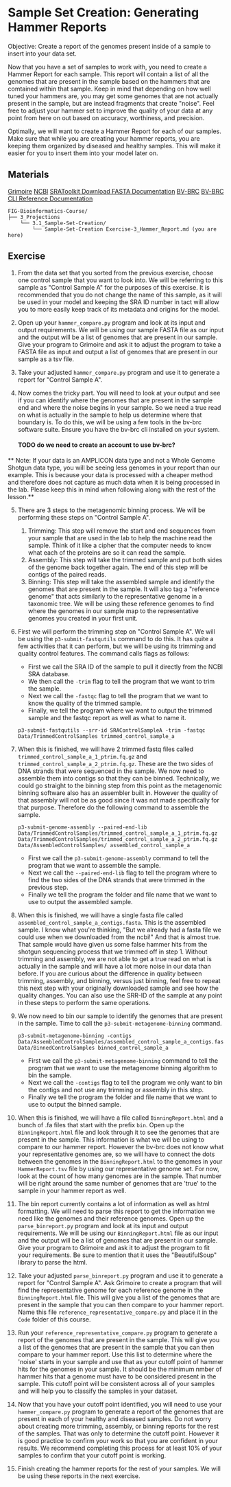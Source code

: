 # Sample Set Creation: Generating Hammer Reports

Objective: Create a report of the genomes present inside of a sample to insert into your data set. 

Now that you have a set of samples to work with, you need to create a Hammer Report for each sample. This report will contain a list of all the genomes that are present in the sample based on the hammers that are comtained within that sample. Keep in mind that depending on how well tuned your hammers are, you may get some genomes that are not actually present in the sample, but are instead fragments that create "noise". Feel free to adjust your hammer set to improve the quality of your data at any point from here on out based on accuracy, worthiness, and precision. 

Optimally, we will want to create a Hammer Report for each of our samples. Make sure that while you are creating your hammer reports, you are keeping them organized by diseased and healthy samples. This will make it easier for you to insert them into your model later on.

## Materials
[Grimoire](https://chat.openai.com/g/g-n7Rs0IK86-grimoire)
[NCBI](https://www.ncbi.nlm.nih.gov/)
[SRAToolkit Download FASTA Documentation](https://www.ncbi.nlm.nih.gov/books/NBK242621/)
[BV-BRC](https://bv-brc.org/)
[BV-BRC CLI Reference Documentation](https://www.bv-brc.org/docs/cli_tutorial/command_list/index.html)

```
FIG-Bioinformatics-Course/
├── 3_Projections
    └── 3.1_Sample-Set-Creation/
        └── Sample-Set-Creation Exercise-3_Hammer_Report.md (you are here)
```

## Exercise

1. From the data set that you sorted from the previous exercise, choose one control sample that you want to look into. We will be referring to this sample as "Control Sample A" for the purposes of this exercise. It is recommended that you do not change the name of this sample, as it will be used in your model and keeping the SRA ID number in tact will allow you to more easily keep track of its metadata and origins for the model.

2. Open up your `hammer_compare.py` program and look at its input and output requirements. We will be using our sample FASTA file as our input and the output will be a list of genomes that are present in our sample. Give your program to Grimoire and ask it to adjust the program to take a FASTA file as input and output a list of genomes that are present in our sample as a tsv file. 

3. Take your adjusted `hammer_compare.py` program and use it to generate a report for "Control Sample A". 

4. Now comes the tricky part. You will need to look at your output and see if you can identify where the genomes that are present in the sample end and where the noise begins in your sample. So we need a true read on what is actually in the sample to help us determine where that boundary is. To do this, we will be using a few tools in the bv-brc software suite. Ensure you have the bv-brc cli installed on your system. 

    #### TODO do we need to create an account to use bv-brc?

  ** Note: If your data is an AMPLICON data type and not a Whole Genome Shotgun data type, you will be seeing less genomes in your report than our example. This is because your data is processed with a cheaper method and therefore does not capture as much data when it is being processed in the lab. Please keep this in mind when following along with the rest of the lesson.**

5. There are 3 steps to the metagenomic binning process. We will be performing these steps on "Control Sample A".
    1. Trimming: This step will remove the start and end sequences from your sample that are used in the lab to help the machine read the sample. Think of it like a cipher that the computer needs to know what each of the proteins are so it can read the sample.
    2. Assembly: This step will take the trimmed sample and put both sides of the genome back together again. The end of this step will be contigs of the paired reads.
    3. Binning: This step will take the assembled sample and identify the genomes that are present in the sample. It will also tag a "reference genome" that acts similarly to the representative genome in a taxonomic tree. We will be using these reference genomes to find where the genomes in our sample map to the representative genomes you created in your first unit.

6. First we will perform the trimming step on "Control Sample A". We will be using the `p3-submit-fastqutils` command to do this. It has quite a few activities that it can perform, but we will be using its trimming and quality control features. The command calls flags as follows:
    - First we call the SRA ID of the sample to pull it directly from the NCBI SRA database.
    - We then call the `-trim` flag to tell the program that we want to trim the sample.
    - Next we call the `-fastqc` flag to tell the program that we want to know the quality of the trimmed sample.
    - Finally, we tell the program where we want to output the trimmed sample and the fastqc report as well as what to name it.

    ```
    p3-submit-fastqutils --srr-id SRAControlSampleA -trim -fastqc Data/TrimmedControlSamples trimmed_control_sample_a
    ```

7. When this is finished, we will have 2 trimmed fastq files called `trimmed_control_sample_a_1_ptrim.fq.gz` and `trimmed_control_sample_a_2_ptrim.fq.gz`. These are the two sides of DNA strands that were sequenced in the sample. We now need to assemble them into contigs so that they can be binned. Technically, we could go straight to the binning step from this point as the metagenomic binning software also has an assembler built in. However the quality of that assembly will not be as good since it was not made specifically for that purpose. Therefore do the following command to assemble the sample.

    ```
    p3-submit-genome-assembly --paired-end-lib Data/TrimmedControlSamples/trimmed_control_sample_a_1_ptrim.fq.gz Data/TrimmedControlSamples/trimmed_control_sample_a_2_ptrim.fq.gz Data/AssembledControlSamples/ assembled_control_sample_a
    ```
    - First we call the `p3-submit-genome-assembly` command to tell the program that we want to assemble the sample.
    - Next we call the `--paired-end-lib` flag to tell the program where to find the two sides of the DNA strands that were trimmed in the previous step.
    - Finally we tell the program the folder and file name that we want to use to output the assembled sample.

8. When this is finished, we will have a single fasta file called `assembled_control_sample_a_contigs.fasta`. This is the assembled sample. I know what you're thinking, "But we already had a fasta file we could use when we downloaded from the ncbi!" And that is almost true. That sample would have given us some false hammer hits from the shotgun sequencing process that we trimmed off in step 1. Without trimming and assembly, we are not able to get a true read on what is actually in the sample and will have a lot more noise in our data than before. If you are curious about the difference in quality between trimming, assembly, and binning, versus just binning, feel free to repeat this next step with your originally downloaded sample and see how the quality changes. You can also use the SRR-ID of the sample at any point in these steps to perform the same operations. 

9. We now need to bin our sample to identify the genomes that are present in the sample. Time to call the `p3-submit-metagenome-binning` command.

    ```
    p3-submit-metagenome-binning -contigs Data/AssembledControlSamples/assembled_control_sample_a_contigs.fasta Data/BinnedControlSamples binned_control_sample_a
    ```

    - First we call the `p3-submit-metagenome-binning` command to tell the program that we want to use the metagenome binning algorithm to bin the sample.
    - Next we call the `-contigs` flag to tell the program we only want to bin the contigs and not use any trimming or assembly in this step.
    - Finally we tell the program the folder and file name that we want to use to output the binned sample.

10. When this is finished, we will have a file called `BinningReport.html` and a bunch of .fa files that start with the prefix `bin`. Open up the `BinningReport.html` file and look through it to see the genomes that are present in the sample. This information is what we will be using to compare to our hammer report. However the bv-brc does not know what your representative genomes are, so we will have to connect the dots between the genomes in the `BinningReport.html` to the genomes in your `HammerReport.tsv` file by using our representative genome set. For now, look at the count of how many genomes are in the sample. That number will be right around the same number of genomes that are 'true' to the sample in your hammer report as well. 

11. The bin report currently contains a lot of information as well as html formatting. We will need to parse this report to get the information we need like the genomes and their reference genomes. Open up the `parse_binreport.py` program and look at its input and output requirements. We will be using our `BinningReport.html` file as our input and the output will be a list of genomes that are present in our sample. Give your program to Grimoire and ask it to adjust the program to fit your requirements. Be sure to mention that it uses the "BeautifulSoup" library to parse the html.

12. Take your adjusted `parse_binreport.py` program and use it to generate a report for "Control Sample A". Ask Grimoire to create a program that will find the representative genome for each reference genome in the `BinningReport.html` file. This will give you a list of the genomes that are present in the sample that you can then compare to your hammer report. Name this file `reference_representative_compare.py` and place it in the `Code` folder of this course.

13. Run your `reference_representative_compare.py` program to generate a report of the genomes that are present in the sample. This will give you a list of the genomes that are present in the sample that you can then compare to your hammer report. Use this list to determine where the 'noise' starts in your sample and use that as your cutoff point of hammer hits for the genomes in your sample. It should be the minimum nmber of hammer hits that a genome must have to be considered present in the sample. This cutoff point will be consistent across all of your samples and will help you to classify the samples in your dataset.

14. Now that you have your cutoff point identified, you will need to use your `hammer_compare.py` program to generate a report of the genomes that are present in each of your healthy and diseased samples. Do not worry about creating more trimming, assembly, or binning reports for the rest of the samples. That was only to determine the cutoff point. However it is good practice to confirm your work so that you are confident in your results. We recommend completing this process for at least 10% of your samples to confirm that your cutoff point is working.

15. Finish creating the hammer reports for the rest of your samples. We will be using these reports in the next exercise. 